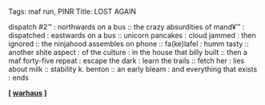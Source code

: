 Tags: maf run, PINR
Title: LOST AGAIN
  
dispatch #2™ : northwards on a bus :: the crazy absurdities of mand¥™ : dispatched : eastwards on a bus :: unicorn pancakes : cloud jammed : then ignored :: the ninjahood assembles on phone :: fa(ke)lafel : humm tasty :: another shite aspect : of the culture : in the house that billy built :: then a maf forty-five repeat : escape the dark : learn the trails :: fetch her : lies about milk :: stability k. benton :: an early bleam : and everything that exists : ends</p>
<p><strong>[ <a href="https://warhaus.bandcamp.com">warhaus</a> ]</strong></p>